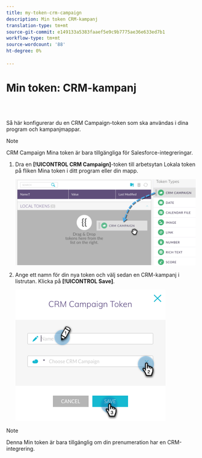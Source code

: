 ```yaml
---
title: my-token-crm-campaign
description: Min token CRM-kampanj
translation-type: tm+mt
source-git-commit: e149133a5383faaef5e9c9b7775ae36e633ed7b1
workflow-type: tm+mt
source-wordcount: '88'
ht-degree: 0%

---
```



# Min token: CRM-kampanj

<br> 

Så här konfigurerar du en CRM Campaign-token som ska användas i dina program och kampanjmappar.

>[!NOTE]
>
>CRM Campaign Mina token är bara tillgängliga för Salesforce-integreringar.

1. Dra en **[!UICONTROL CRM Campaign]**-token till arbetsytan Lokala token på fliken Mina token i ditt program eller din mapp.

   ![Bild ett](/help/sky/assets/my-tokens/my-token-crm-campaign/my-token-crm-campaign-1.png)

2. Ange ett namn för din nya token och välj sedan en CRM-kampanj i listrutan. Klicka på **[!UICONTROL Save]**.

   ![Bild två](/help/sky/assets/my-tokens/my-token-crm-campaign/my-token-crm-campaign-2.png)

>[!NOTE]
>
>Denna Min token är bara tillgänglig om din prenumeration har en CRM-integrering.
